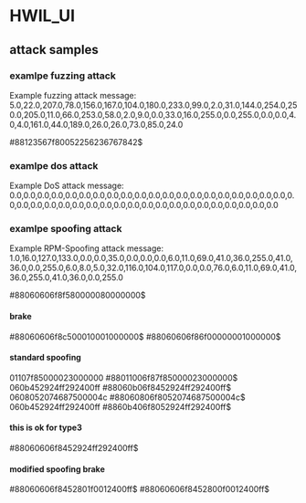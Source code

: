 # HWIL_UI

## attack samples
### examlpe fuzzing attack
Example fuzzing attack message:
5.0,22.0,207.0,78.0,156.0,167.0,104.0,180.0,233.0,99.0,2.0,31.0,144.0,254.0,250.0,205.0,11.0,66.0,253.0,58.0,2.0,9.0,0.0,33.0,16.0,255.0,0.0,255.0,0.0,0.0,4.0,4.0,161.0,44.0,189.0,26.0,26.0,73.0,85.0,24.0

#88123567f80052256236767842$
### examlpe dos attack
Example DoS attack message: 0.0,0.0,0.0,0.0,0.0,0.0,0.0,0.0,0.0,0.0,0.0,0.0,0.0,0.0,0.0,0.0,0.0,0.0,0.0,0.0,0.0,0.0,0.0,0.0,0.0,0.0,0.0,0.0,0.0,0.0,0.0,0.0,0.0,0.0,0.0,0.0,0.0,0.0,0.0,0.0
### examlpe spoofing attack
Example RPM-Spoofing attack message:
1.0,16.0,127.0,133.0,0.0,0.0,35.0,0.0,0.0,0.0,6.0,11.0,69.0,41.0,36.0,255.0,41.0,36.0,0.0,255.0,6.0,8.0,5.0,32.0,116.0,104.0,117.0,0.0,0.0,76.0,6.0,11.0,69.0,41.0,36.0,255.0,41.0,36.0,0.0,255.0

#88060606f8f580000080000000$
#### brake
#88060606f8c500010001000000$
#88060606f86f00000001000000$

#### standard spoofing
01107f85000023000000 #88011006f87f85000023000000$
060b452924ff292400ff #88060b06f8452924ff292400ff$
0608052074687500004c #88060806f8052074687500004c$
060b452924ff292400ff #8860b406f8052924ff292400ff$

#### this is ok for type3
#88060606f8452924ff292400ff$
#### modified spoofing brake
#88060606f8452801f0012400ff$
#88060606f8452800f0012400ff$
